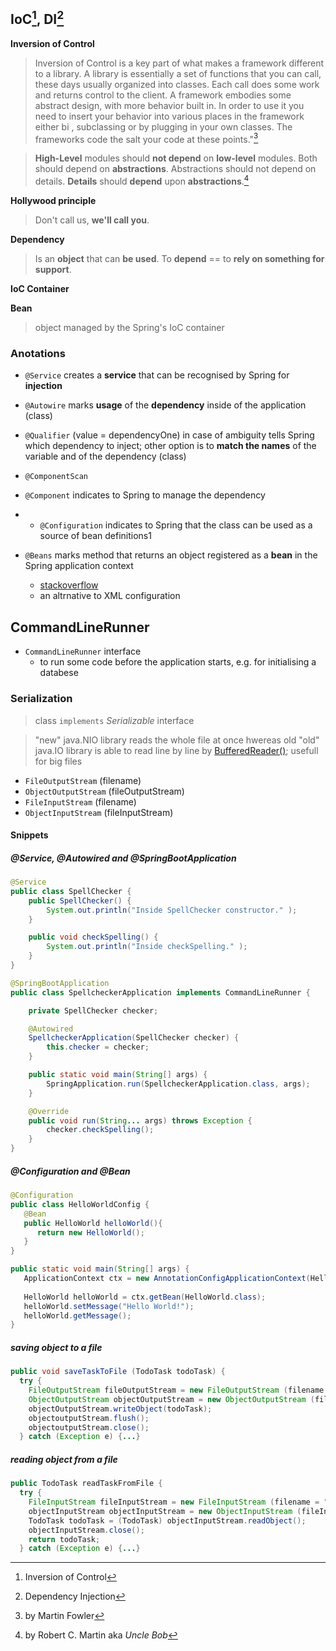## IoC[^1], DI[^2]

**Inversion of Control**
> Inversion of Control is a key part of what makes a framework different to a library. A library is essentially a set of functions that you can call, these days usually organized into classes. Each call does some work and returns control to the client.
> A framework embodies some abstract design, with more behavior built in. In order to use it you need to insert your behavior into various places in the framework either bi , subclassing or by plugging in your own classes. The frameworks code the salt your code at these points."[^3]

> **High-Level** modules should **not depend** on **low-level** modules. Both should depend on **abstractions**.
> Abstractions should not depend on details. **Details** should **depend** upon **abstractions**.[^4]

**Hollywood principle**
> Don't call us, **we'll call you**.

**Dependency**
> Is an **object** that can **be used**.
> To **depend** == to **rely on something for support**.

**IoC Container**
> 

**Bean**
> object managed by the Spring's IoC container

### Anotations
* `@Service` creates a **service** that can be recognised by Spring for **injection**
* `@Autowire` marks **usage** of the **dependency** inside of the application (class)
* `@Qualifier` (value = dependencyOne) in case of ambiguity tells Spring which dependency to inject; other option is to **match the names** of the variable and of the dependency (class)

* `@ComponentScan`
* `@Component` indicates to Spring to manage the dependency
  
* * `@Configuration` indicates to Spring that the class can be used as a source of bean definitions1
* `@Beans` marks method that returns an object registered as a **bean** in the Spring application context
  * [stackoverflow](https://stackoverflow.com/questions/17193365/what-in-the-world-are-spring-beans)
  * an altrnative to XML configuration

## CommandLineRunner
  
* `CommandLineRunner` interface
  * to run some code before the application starts, e.g. for initialising a databese
 
### Serialization

> class `implements` *Serializable* interface

> "new" java.NIO library reads the whole file at once hwereas old "old" java.IO library is able to read line by line by [BufferedReader()](https://docs.oracle.com/javase%2F7%2Fdocs%2Fapi%2F%2F/java/io/BufferedWriter.html); usefull for big files 

* `FileOutputStream` (filename)
* `ObjectOutputStream` (fileOutputStream)
* `FileInputStream` (filename)
* `ObjectInputStream` (fileInputStream)

#### Snippets

##### @Service, @Autowired and @SpringBootApplication
```java
@Service
public class SpellChecker {
    public SpellChecker() {
        System.out.println("Inside SpellChecker constructor." );
    }

    public void checkSpelling() {
        System.out.println("Inside checkSpelling." );
    }
}
```
```java
@SpringBootApplication
public class SpellcheckerApplication implements CommandLineRunner {

    private SpellChecker checker;

    @Autowired
    SpellcheckerApplication(SpellChecker checker) {
        this.checker = checker;
    }

    public static void main(String[] args) {
        SpringApplication.run(SpellcheckerApplication.class, args);
    }

    @Override
    public void run(String... args) throws Exception {
        checker.checkSpelling();
    }
}
```

##### @Configuration and @Bean
```java
@Configuration
public class HelloWorldConfig {
   @Bean 
   public HelloWorld helloWorld(){
      return new HelloWorld();
   }
}
```
```java
public static void main(String[] args) {
   ApplicationContext ctx = new AnnotationConfigApplicationContext(HelloWorldConfig.class);
   
   HelloWorld helloWorld = ctx.getBean(HelloWorld.class);
   helloWorld.setMessage("Hello World!");
   helloWorld.getMessage();
}
```

##### saving object to a file
```java
public void saveTaskToFile (TodoTask todoTask) {
  try {
    FileOutputStream fileOutputStream = new FileOutputStream (filename = "todoTask.txt");
    ObjectOutputStream objectOutputStream = new ObjectOutputStream (fileOutputStream);
    objectOutputStream.writeObject(todoTask);
    objectoutputStream.flush();
    objectoutputStream.close();
  } catch (Exception e) {...}
```
##### reading object from a file
```java
public TodoTask readTaskFromFile {
  try {
    FileInputStream fileInputStream = new FileInputStream (filename = "todoTask.txt") ;
    objectInputStream objectInputStream = new ObjectInputStream (fileInputStream);
    TodoTask todoTask = (TodoTask) objectInputStream.readObject();
    objectInputStream.close();
    return todoTask;
  } catch (Exception e) {...}
```


[^1]: Inversion of Control
[^2]: Dependency Injection
[^3]: by Martin Fowler
[^4]: by Robert C. Martin aka *Uncle Bob*
